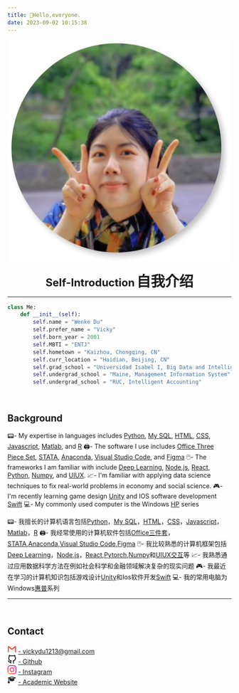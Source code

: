 ```yaml
---
title: 👋Hello,everyone.
date: 2023-09-02 10:15:38
---
```

<div align=center>
<img src="/picture/author.jpg" width = "500" height = "500"/>  

**<font size=5>Self-Introduction</font>**
**<font face="KN6" font size=6>自我介绍</font>**
<br />

</div>

***
```python
class Me:
    def __init__(self):
        self.name = "Wenke Du"
        self.prefer_name = "Vicky"
        self.born_year = 2001
        self.MBTI = "ENTJ"
        self.hometown = "Kaizhou, Chongqing, CN"
        self.curr_location = "Haidian, Beijing, CN"
        self.grad_school = "Universidad Isabel I, Big Data and Intelligence"
        self.undergrad_school = "Maine, Management Information System"
        self.undergrad_school = "RUC, Intelligent Accounting"
```

<br />

## Background
📟- My expertise in languages includes [Python](https://www.w3schools.com/python/), [My SQL](https://www.mysql.com/), [HTML](https://www.w3schools.com/html/), [CSS](https://www.w3schools.com/Css/), [Javascript](https://www.w3schools.com/js/DEFAULT.asp), [Matlab](https://www.mathworks.com/products/matlab.html), and [R](https://www.rstudio.com/categories/rstudio-ide/)
🖨️- The software I use includes [Office Three Piece Set](https://www.office.com/), [STATA](https://www.stata.com/), [Anaconda](https://www.anaconda.com/), [Visual Studio Code](https://code.visualstudio.com/), and [Figma](https://www.figma.com/file/Tdf7OnEMmbOljZPTxINAOB/Social-Media-Ui-KIT?type=design&node-id=14804%3A4364&mode=design&t=q6iCQUZ0eeZdljTU-1)
🖱️- The frameworks I am familiar with include [Deep Learning](https://en.wikipedia.org/wiki/Deep_learning), [Node.js](https://nodejs.org/en), [React](https://react.dev/), [Python](https://pytorch.org/), [Numpy](https://numpy.org/), and [UIUX](https://www.figma.com/file/Tdf7OnEMmbOljZPTxINAOB/Social-Media-Ui-KIT?type=design&node-id=14804%3A4364&mode=design&t=q6iCQUZ0eeZdljTU-1).
📈- I'm familiar with applying data science techniques to fix real-world problems in economy and social science.
🎮- I'm recently learning game design [Unity](https://unity.com/) and IOS software development [Swift](https://en.wikipedia.org/wiki/Swift_(programming_language))
💻- My commonly used computer is the Windows [HP](https://www.hp.com/ca-en/home.html) series

📟- 我擅长的计算机语言包括[Python](https://www.w3schools.com/python/)，[My SQL](https://www.mysql.com/)，[HTML](https://www.w3schools.com/html/)，[CSS](https://www.w3schools.com/Css/)，[Javascript](https://www.w3schools.com/js/DEFAULT.asp)，[Matlab](https://www.mathworks.com/products/matlab.html)，[R](https://www.rstudio.com/categories/rstudio-ide/)
🖨️- 我经常使用的计算机软件包括[Office三件套](https://www.office.com/)，[STATA](https://www.stata.com/),[Anaconda](https://www.anaconda.com/),[Visual Studio Code](https://code.visualstudio.com/),[Figma](https://www.figma.com/file/Tdf7OnEMmbOljZPTxINAOB/Social-Media-Ui-KIT?type=design&node-id=14804%3A4364&mode=design&t=q6iCQUZ0eeZdljTU-1)
🖱️- 我比较熟悉的计算机框架包括[Deep Learning](https://en.wikipedia.org/wiki/Deep_learning)，[Node.js](https://nodejs.org/en)，[React](https://react.dev/),[Pytorch](https://pytorch.org/),[Numpy](https://numpy.org/)和[UIUX交互](https://www.figma.com/file/Tdf7OnEMmbOljZPTxINAOB/Social-Media-Ui-KIT?type=design&node-id=14804%3A4364&mode=design&t=q6iCQUZ0eeZdljTU-1)等
📈- 我熟悉通过应用数据科学方法在例如社会科学和金融领域解决复杂的现实问题
🎮- 我最近在学习的计算机知识包括游戏设计[Unity](https://unity.com/)和Ios软件开发[Swift](https://en.wikipedia.org/wiki/Swift_(programming_language))
💻- 我的常用电脑为Windows[惠普](https://www.hp.com/ca-en/home.html)系列


***

<br />

## Contact

<html>
    <head>
        <title>Contact</title>
    </head>
    <body>
        <img src="/picture/mail.png" width = "20" height = "20"/>
        <a href="mailto:vickydu1213@gmail.com">- vickydu1213@gmail.com</a>
        <br />
        <img src="/picture/github.png" width = "20" height = "20"/>
        <a href="https://github.com/Viiiikedy">- Github</a>
        <br />
        <img src="/picture/ins.png" width = "20" height = "20"/>
        <a href="https://www.instagram.com/viii.iiicky/">- Instagram</a>
         <br />
        <img src="/picture/bachelor-cap.png" width = "20" height = "20"/>
        <a href="https://viiiikedy-academy.vercel.app/">- Academic Website</a>
    </body>
</html>